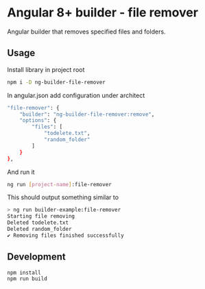 # Angular 8+ builder - file remover

Angular builder that removes specified files and folders.

## Usage

Install library in project root

```sh
npm i -D ng-builder-file-remover
```

In angular.json add configuration under architect
```sh
"file-remover": {
    "builder": "ng-builder-file-remover:remove",
    "options": {
        "files": [
            "todelete.txt",
            "random_folder"
        ]
    }
},
```

And run it
```sh
ng run [project-name]:file-remover
```

This should output something similar to
```sh
> ng run builder-example:file-remover
Starting file removing
Deleted todelete.txt
Deleted random_folder
✔ Removing files finished successfully
```

## Development

```sh
npm install
npm run build
```
